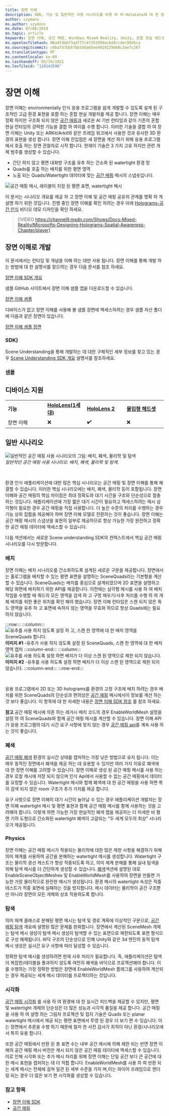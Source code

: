```yaml
---
title: 장면 이해
description: SDK, 기능 및 일반적인 사용 시나리오를 비롯 하 여 HoloLens에 대 한 장면 이해를 통해 개발 하는 방법에 대해 알아봅니다.
author: szymons
ms.author: szymons
ms.date: 07/08/2019
ms.topic: article
keywords: 장면 이해, 공간 매핑, Windows Mixed Reality, Unity, 혼합 현실 헤드셋, windows mixed reality 헤드셋, 가상 현실 헤드셋, HoloLens, 폐색, SDK
ms.openlocfilehash: 06a4fdb6f3ad777c47151950acbd4ccdec9935ca
ms.sourcegitcommit: c0ba7d7bb57bb5dda65ee9019229b68c2ee7c267
ms.translationtype: MT
ms.contentlocale: ko-KR
ms.lasthandoff: 05/19/2021
ms.locfileid: "110143596"
---
```

# <a name="scene-understanding"></a>장면 이해

장면 이해는 environmentally 인식 응용 프로그램을 쉽게 개발할 수 있도록 설계 된 구조적인 고급 환경 표현을 포함 하는 혼합 현실 개발자를 제공 합니다. 장면 이해는 매우 정확 하지만 구조화 되지 않은 [공간 매핑과](spatial-mapping.md) 새로운 AI 기반 런타임과 같이 기존의 혼합 현실 런타임의 강력한 기능을 결합 하 여이를 수행 합니다. 이러한 기술을 결합 하 여 장면 이해는 Unity 또는 ARKit/Arkit와 같은 프레임 워크에서 사용한 것과 유사한 3D 환경의 표현을 생성 합니다. 장면 이해 진입점은 새 장면을 계산 하기 위해 응용 프로그램에서 호출 하는 장면 관찰자로 시작 합니다. 현재이 기술은 3 가지 고유 하지만 관련 개체 범주를 생성할 수 있습니다.

* 간단 하지 않고 평면 대화방 구조를 유추 하는 간소화 된 watertight 환경 망
* Quads를 호출 하는 배치를 위한 평면 영역
* 노출 되는 Quads/Watertight 데이터에 맞는 [공간 매핑](spatial-mapping.md) 메시의 스냅숏입니다.

![공간 매핑 메시, 레이블이 지정 된 평면 표면, watertight 메시](images/SUScenarios.png)

이 문서는 시나리오 개요를 제공 하 고 장면 이해 및 공간 매핑 공유의 관계를 명확 하 게 설명 하기 위한 것입니다. 진행 중인 장면 이해를 확인 하려는 경우 아래 [Holograms-공간 인식]() 비디오 데모 디자인을 확인 하세요.

> [!VIDEO https://channel9.msdn.com/Shows/Docs-Mixed-Reality/Microsofts-Designing-Holograms-Spatial-Awareness-Chapter/player]

## <a name="developing-with-scene-understanding"></a>장면 이해로 개발

이 문서에서는 런타임 및 개념을 이해 하는 데만 사용 됩니다. 장면 이해를 통해 개발 하는 방법에 대 한 설명서를 찾으려는 경우 다음 문서를 참조 하세요.

[장면 이해 SDK 개요](../develop/platform-capabilities-and-apis/scene-understanding-SDK.md)

샘플 GitHub 사이트에서 장면 이해 샘플 앱을 다운로드할 수 있습니다.

[장면 이해 샘플](https://github.com/microsoft/MixedReality-SceneUnderstanding-Samples)

디바이스가 없고 장면 이해를 사용해 볼 샘플 장면에 액세스하려는 경우 샘플 자산 폴더에 다음과 같은 장면이 있습니다.

[장면 이해 샘플 장면](https://github.com/sceneunderstanding-microsoft/unitysample/tree/master/Assets/Resources/SerializedScenesForPCPath)

### <a name="sdk"></a>SDK)

Scene Understanding을 통해 개발하는 데 대한 구체적인 세부 정보를 찾고 있는 경우 [Scene Understanding SDK 개요](../develop/platform-capabilities-and-apis/scene-understanding-SDK.md) 설명서를 참조하세요.

### <a name="sample"></a>샘플

## <a name="device-support"></a>디바이스 지원

<table>
    <colgroup>
    <col width="25%" />
    <col width="25%" />
    <col width="25%" />
    <col width="25%" />
    </colgroup>
    <tr>
        <td><strong>기능</strong></td>
        <td><a href="/hololens/hololens1-hardware"><strong>HoloLens(1세대)</strong></a></td>
        <td><a href="https://docs.microsoft.com/hololens/hololens2-hardware"><strong>HoloLens 2</strong></td>
        <td><a href="../discover/immersive-headset-hardware-details.md"><strong>몰입형 헤드셋</strong></a></td>
    </tr>
     <tr>
        <td>장면 이해</td>
        <td>❌</td>
        <td>✔️</td>
        <td>❌</td>
    </tr>
</table>

## <a name="common-usage-scenarios"></a>일반 시나리오

![일반적인 공간 매핑 사용 시나리오의 그림: 배치, 폐색, 물리학 및 탐색](images/sm-concepts-1000px.png)<br>
*일반적인 공간 매핑 사용 시나리오: 배치, 폐색, 물리학 및 탐색.*

<br>

환경 인식 애플리케이션에 대한 많은 핵심 시나리오는 공간 매핑 및 장면 이해를 통해 해결할 수 있습니다. 이러한 핵심 시나리오에는 배치, 폐색, 물리학 등이 포함됩니다. 장면 이해와 공간 매핑의 핵심 차이점은 최대 정확도와 대기 시간을 구조와 단순성으로 절충하는 것입니다. 애플리케이션에 가장 짧은 대기 시간이 필요하고 액세스하려는 메시 삼각형이 필요한 경우 공간 매핑을 직접 사용합니다. 더 높은 수준의 처리를 수행하는 경우 기능 상위 집합을 제공해야 하며 장면 이해 모델로 전환하는 것이 좋습니다. 장면 이해는 공간 매핑 메시의 스냅샷을 표현의 일부로 제공하므로 항상 가능한 가장 완전하고 정확한 공간 매핑 데이터에 액세스할 수 있습니다.

다음 섹션에서는 새로운 Scene understanding SDK의 컨텍스트에서 핵심 공간 매핑 시나리오를 다시 방문합니다.

### <a name="placement"></a>배치

장면 이해는 배치 시나리오를 간소화하도록 설계된 새로운 구문을 제공합니다. 장면에서는 홀로그램을 배치할 수 있는 평면 표면을 설명하는 SceneQuads라는 기본형을 계산할 수 있습니다. SceneQuads는 배치를 중심으로 설계되었으며 2D 표면을 설명하고 해당 화면에 배치하기 위한 API를 제공합니다. 이전에는 삼각형 메시를 사용 하 여 배치 작업을 수행할 때 쿼드의 모든 영역을 검색 하 고 구멍 채우기/사후 처리를 수행 하 여 개체 배치를 위한 좋은 위치를 확인 해야 했습니다. 장면 이해 런타임은 스캔 되지 않은 쿼드 영역을 유추 하 고 표면에 속하지 않는 영역을 무효화 하므로 항상 Quads에는 필요 하지 않습니다.

:::row:::
    :::column:::
       ![유추를 사용 하지 않도록 설정 하 고, 스캔 한 영역에 대 한 배치 영역을 SceneQuads 합니다.](images/SUQuads.png)<br>
       **이미지 #1** -유추가 사용 하지 않도록 설정 된 SceneQuads, 스캔 한 영역에 대 한 배치 영역 캡처
    :::column-end:::
        :::column:::
       ![유추를 사용 하도록 설정 하면 배치가 더 이상 스캔 된 영역으로 제한 되지 않습니다.](images/SUWatertight.png)<br>
        **이미지 #2** -유추를 사용 하도록 설정 하면 배치가 더 이상 스캔 된 영역으로 제한 되지 않습니다.
    :::column-end:::
:::row-end:::

<br>


응용 프로그램에서 2D 또는 3D holograms를 환경의 고정 구조에 배치 하려는 경우 배치를 위한 SceneQuads의 단순성과 편의성은 [공간 매핑](spatial-mapping.md) 메시에서이 정보를 계산 하는 것 보다 좋습니다. 이 항목에 대 한 자세한 내용은 [장면 이해 SDK 참조](../develop/platform-capabilities-and-apis/scene-understanding-SDK.md) 를 참조 하세요.

**참고** 공간 매핑 메시에 의존 하는 레거시 배치 코드의 경우 EnableWorldMesh 설정을 설정 하 여 SceneQuads와 함께 공간 매핑 메시를 계산할 수 있습니다. 장면 이해 API가 응용 프로그램의 대기 시간 요구 사항에 맞지 않는 경우 [공간 매핑 api](spatial-mapping.md#placement)를 계속 사용 하는 것이 좋습니다.

### <a name="occlusion"></a>폐색

[공간 매핑 폐색](spatial-mapping.md#occlusion) 환경의 실시간 상태를 캡처하는 가장 낮은 방법으로 유지 됩니다. 이는 매우 동적인 장면에서 폐색을 제공 하는 데 유용할 수 있지만 여러 가지 이유로 폐색에 대 한 장면 이해를 고려할 수 있습니다. 장면 이해로 생성 된 공간 매핑 메시를 사용 하는 경우 로컬 캐시에 저장 되지 않으며 인식 Api에서 사용할 수 없는 공간 매핑에서 데이터를 요청할 수 있습니다. Watertight 메시와 함께 폐색에 대 한 공간 매핑을 사용 하면 특히 검색 되지 않은 room 구조가 추가 가치를 제공 합니다.

요구 사항으로 장면 이해의 대기 시간이 늘어날 수 있는 경우 애플리케이션 개발자는 장면 이해 watertight 메시 및 평면 표현과 함께 공간 매핑 메시를 함께 사용하는 것을 고려해야 합니다. 이렇게 하면 가능한 가장 현실적인 폐색 맵을 제공하는 더 미세한 비 평면 기하 도형으로 간소화된 watertight 폐색이 고갈되는 "두 세계 모두의 최상" 시나리오가 제공됩니다.

### <a name="physics"></a>Physics

장면 이해는 공간 매핑 메시가 적용되는 물리학에 대한 많은 제한 사항을 해결하기 위해 의미 체계를 사용하여 공간을 분해하는 watertight 메시를 생성합니다. Watertight 구조는 물리학 광선 캐스트가 항상 적중되도록 하고, 의미 체계 분해를 통해 실내 탐색을 위해 탐색 메시를 더 간단하게 생성할 수 있습니다. [폐색](#occlusion)섹션에 설명된 대로 EnableSceneObjectMeshes 및 EnableWorldMesh를 사용하여 장면을 만들면 가능한 가장 물리적으로 완전한 메시가 생성됩니다. 환경 메시의 watertight 속성은 적중 테스트가 적중 표면에 실패하는 것을 방지합니다. 메시 데이터는 물리학이 공간 구조뿐만 아니라 장면의 모든 개체와 상호 작용하도록 합니다.

### <a name="navigation"></a>탐색

의미 체계 클래스로 분해된 평면 메시는 탐색 및 경로 계획에 이상적인 구문으로, [공간 매핑 탐색](spatial-mapping.md#navigation) 개요에 설명된 많은 문제를 완화합니다. 장면에서 계산된 SceneMesh 개체는 탐색 메시 생성이 탐색 메시 생성이 탐색할 수 있는 표면으로 제한되도록 표면 형식으로 구성 해제됩니다. 바닥 구조의 단순성으로 인해 Unity와 같은 3d 엔진의 동적 탐색 메시 생성은 실시간 요구 사항에 따라 달성할 수 있습니다.

정확한 탐색 메시를 생성하려면 현재 사후 처리가 필요합니다. 즉, 애플리케이션은 탐색이 복잡한/테이블을 통과하지 않도록 여전히 폐색을 바닥으로 프로젝션해야 합니다. 이를 수행하는 가장 정확한 방법은 장면에 EnableWorldMesh 플래그를 사용하여 계산되는 경우 제공되는 세계 메시 데이터를 프로젝터하는 것입니다.

### <a name="visualization"></a>시각화

[공간 매핑 시각화](spatial-mapping.md#visualization) 를 사용 하 여 환경에 대 한 실시간 피드백을 제공할 수 있지만, 평면 및 watertight 개체의 단순성은 더 많은 성능과 시각적 품질을 제공 합니다. 공간 매핑을 사용 하 여 설명 하는 그림자 프로젝션 및 접지 기술은 Quads 또는 planar watertight 메시에서 제공 되는 평면 표면에서 투영 된 경우 더 보기 편 수 있습니다. 이는 장면에서 추론을 수행 하기 때문에 철저 한 사전 검사가 최적이 아닌 환경/시나리오에서 특히 유용 합니다.

또한 공간 매핑에서 반환 된 총 표면 수는 내부 공간 캐시에 의해 제한 되는 반면 장면 이해의 공간 매핑 메시 버전은 캐시 되지 않은 공간 매핑 데이터에 액세스할 수 있습니다. 이로 인해 시각화 또는 추가 메시 처리를 위해 장면 이해는 단일 공간 보다 큰 공간에 대 한 메시 표현을 캡처하는 데 더 적합 합니다. EnableWorldMesh를 사용 하 여 반환 되는 세계 메시는 전체에 걸쳐 일관 된 세부 수준을 가지 며,이는 와이어 프레임으로 렌더링 되는 경우 더 많은 보기 편 시각화를 생성할 수 있습니다.

### <a name="see-also"></a>참고 항목

* [장면 이해 SDK](../develop/platform-capabilities-and-apis/scene-understanding-SDK.md)
* [공간 매핑](spatial-mapping.md)